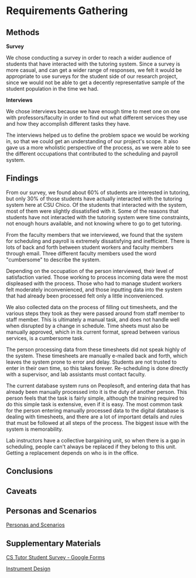 # Requirements Gathering

## Methods

**Survey**

We chose conducting a survey in order to reach a wider audience of students that have interacted with the tutoring system. Since a survey is more casual, and can get a wider range of responses, we felt it would be appropriate to use surveys for the student side of our research project, since we would not be able to get a decently representative sample of the student population in the time we had.

**Interviews**

We chose interviews because we have enough time to meet one on one with professors/faculty in order to find out what different services they use and how they accomplish different tasks they have.

The interviews helped us to define the problem space we would be working in, so that we could get an understanding of our project's scope. It also gave us a more wholistic perspective of the process, as we were able to see the different occupations that contributed to the scheduling and payroll system.


## Findings

From our survey, we found about 60% of students are interested in tutoring, but only 30% of those students have actually interacted with the tutoring system here at CSU Chico. Of the students that interacted with the system, most of them were slightly dissatisfied with it. Some of the reasons that students have not interacted with the tutoring system were time constraints, not enough hours available, and not knowing where to go to get tutoring.

From the faculty members that we interviewed, we found that the system for scheduling and payroll is extremely dissatisfying and inefficient. There is lots of back and forth between student workers and faculty members through email. Three different faculty members used the word "cumbersome" to describe the system.

Depending on the occupation of the person interviewed, their level of satisfaction varied. Those working to process incoming data were the most displeased with the process. Those who had to manage student workers felt moderately inconvenienced, and those inputting data into the system that had already been processed felt only a little inconvenienced. 

We also collected data on the process of filling out timesheets, and the various steps they took as they were passed around from staff member to staff member. This is ultimately a manual task, and does not handle well when disrupted by a change in schedule. Time sheets must also be manually approved, which in its current format, spread between various services, is a cumbersome task.

The person processing data from these timesheets did not speak highly of the system. These timesheets are manually e-mailed back and forth, which leaves the system prone to error and delay. Students are not trusted to enter in their own time, so this takes forever. Re-scheduling is done directly with a supervisor, and lab assistants must contact faculty.

The current database system runs on Peoplesoft, and entering data that has already been manually processed into it is the duty of another person. This person feels that the task is fairly simple, although the training required to do this simple task is extensive, even if it is easy. The most common task for the person entering manually processed data to the digital database is dealing with timesheets, and there are a lot of important details and rules that must be followed at all steps of the process. The biggest issue with the system is memorability. 

Lab instructors have a collective bargaining unit, so when there is a gap in scheduling, people can't always be replaced if they belong to this unit. Getting a replacement depends on who is in the office.

## Conclusions

## Caveats

## Personas and Scenarios

[Personas and Scenarios](../artifacts/PersonasandScenarios.pdf)

## Supplementary Materials

[CS Tutor Student Survey - Google Forms](../artifacts/CSTutorStudentSurvey-GoogleForms.pdf)

[Instrument Design](../artifacts/InstrumentDesign.pdf)

